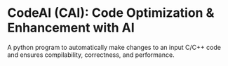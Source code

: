 # CodeAI (CAI): Code Optimization & Enhancement with AI
A python program to automatically make changes to an input C/C++ code and ensures compilability, correctness, and performance.
